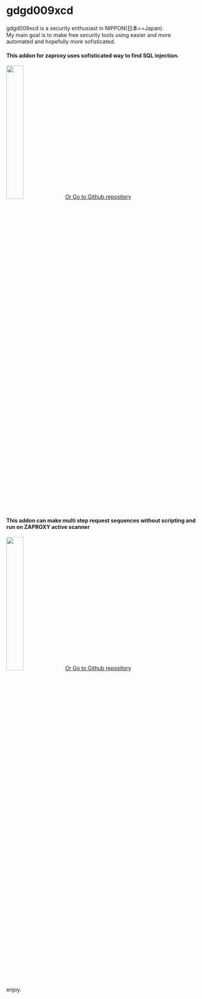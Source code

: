 # gdgd009xcd
gdgd009xcd is a security enthusiast in NIPPON(日本==Japan). <BR>My main goal is  to make free security tools using easier and more automated and hopefully more sofisticated.

#### This addon for zaproxy uses sofisticated way to find SQL injection.
<A class="setfont_archtect center_inlineblock" HREF="https://gdgd009xcd.github.io/CustomActiveScanForZAP"><IMG SRC="https://repository-images.githubusercontent.com/292251329/2604c624-d079-4b12-a7ac-75105a4e9a69" width="30%" height="30%"></A>
<A class="setfont_archtect center_inlineblock" HREF="https://github.com/gdgd009xcd/CustomActiveScanForZAP"> Or Go to Github repository</A>

#### This addon can make multi step request sequences without scripting and run on ZAPROXY active scanner
<A class="setfont_archtect center_inlineblock"   HREF="https://gdgd009xcd.github.io/AutoMacroBuilderForZAP/"><IMG SRC="https://repository-images.githubusercontent.com/276077630/3e040703-9dfb-47cf-a48c-ca8c8e0c93c1" width="30%" height="30%"></A>
<A class="setfont_archtect center_inlineblock" HREF="https://github.com/gdgd009xcd/AutoMacroBuilderForZAP"> Or Go to Github repository</A>

enjoy.
